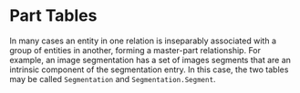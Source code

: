 # Part Tables

In many cases an entity in one relation is inseparably associated with a group of entities in another, forming a master-part relationship.  For example, an image segmentation has a set of images segments that are an intrinsic component of the segmentation entry. In this case, the two tables may be called `Segmentation` and `Segmentation.Segment`.

